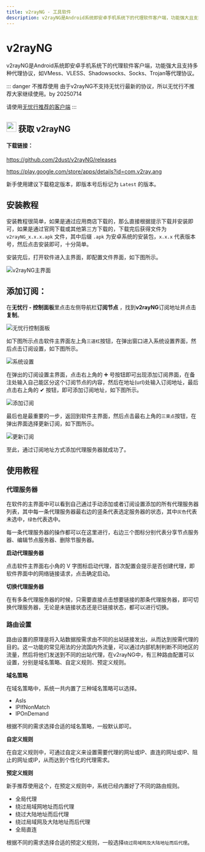 ```yaml
---
title: v2rayNG - 工具软件
description: v2rayNG是Android系统即安卓手机系统下的代理软件客户端，功能强大且支持多种代理协议，如VMess、VLESS、Shadowsocks、Socks、Trojan等代理协议。
---
```


# v2rayNG

v2rayNG是Android系统即安卓手机系统下的代理软件客户端，功能强大且支持多种代理协议，如VMess、VLESS、Shadowsocks、Socks、Trojan等代理协议。

::: danger 不推荐使用
由于v2rayNG不支持无忧行最新的协议，所以无忧行不推荐大家继续使用。by 20250714

请使用[无忧行推荐的客户端](/devices/pc-mobile#1关于应该使用什么客户端)
:::

## <img src="/Jego/images/image_spaces_2FtaiByLw8cj0IZKJTlaiM_2Fuploads_2Fr7lhxwWpINBib1IY4DuB_2Fimage_2.png" width="26" height="26" alt="v2rayNG图标"> 获取 v2rayNG

#### 下载链接：

[https://github.com/2dust/v2rayNG/releases ](https://github.com/2dust/v2rayNG/releases)

[https://play.google.com/store/apps/details?id=com.v2ray.ang ](https://play.google.com/store/apps/details?id=com.v2ray.ang)

新手使用建议下载稳定版本，即版本号后标记为 `Latest` 的版本。

## 安装教程

安装教程很简单，如果是通过应用商店下载的，那么直接根据提示下载并安装即可，如果是通过官网下载或其他第三方下载的，下载完后获得文件为 `v2rayNG_x.x.x.apk` 文件，其中后缀 `.apk` 为安卓系统的安装包，`x.x.x` 代表版本号，然后点击安装即可，十分简单。

安装完后，打开软件进入主界面，即配置文件界面，如下图所示。

<img src="/Jego/images/image_spaces_2FtaiByLw8cj0IZKJTlaiM_2Fuploads_2F7FunPj6PcfmBUFTM9uKV_2Fimage_3.png" alt="v2rayNG主界面">

## **添加订阅：**

在**无忧行 - 控制面板**里点击左侧导航栏**订阅节点** ，找到**v2rayNG**订阅地址并点击**复制**。

<img src="/Jego/images/image_spaces_2FtaiByLw8cj0IZKJTlaiM_2Fuploads_2FvcuzdBLdVvZgq9XT0TZy_2Fimage_1.png" alt="无忧行控制面板">

如下图所示点击软件主界面左上角`三道杠`按钮，在弹出窗口进入系统设置界面，然后点击订阅设置，如下图所示。

<img src="/Jego/images/image_spaces_2FtaiByLw8cj0IZKJTlaiM_2Fuploads_2FrnZkA6aiORpPAnFztckr_2Fimage_2.png" alt="系统设置">

在弹出的订阅设置主界面，点击右上角的 ➕ 号按钮即可出现添加订阅界面，在备注处输入自己能区分这个订阅节点的内容，然后在地址(url)处输入订阅地址，最后点击右上角的 ✔ 按钮，即可添加订阅地址，如下图所示。

<img src="/Jego/images/image_spaces_2FtaiByLw8cj0IZKJTlaiM_2Fuploads_2FTL4yXRVv0pQOONIhX9LK_2Fimage_3.png" alt="添加订阅">

最后也是最重要的一步，返回到软件主界面，然后点击最右上角的`三束点`按钮，在弹出界面选择更新订阅，如下图所示。

<img src="/Jego/images/image_spaces_2FtaiByLw8cj0IZKJTlaiM_2Fuploads_2FjOfYRUemiPtnmLfQCTEy_2Fimage_1.png" alt="更新订阅">

至此，通过订阅地址方式添加代理服务器就成功了。

## 使用教程

### 代理服务器

在软件的主界面中可以看到自己通过手动添加或者订阅设置添加的所有代理服务器列表，其中每一条代理服务器最右边的竖条代表选定服务器的状态，其中`灰色`代表未选中，`绿色`代表选中。

每一条代理服务器的操作都可以在这里进行，右边三个图标分别代表分享节点服务器、编辑节点服务器、删除节服务器。

**启动代理服务器**

点击软件主界面右小角的 V 字图标启动代理，首次配置会提示是否创建代理，即软件界面中的网络链接请求，点击确定启动。

**切换代理服务器**

在有多条代理服务器的时候，只需要直接点击想要链接的那条代理服务器，即可切换代理服务器，无论是未链接状态还是已链接状态，都可以进行切换。

### 路由设置

路由设置的原理是将入站数据按需求由不同的出站链接发出，从而达到按需代理的目的。这一功能的常见用法的分流国内外流量，可以通过内部机制判断不同地区的流量，然后将他们发送到不同的出站代理，在v2rayNG中，有三种路由配置可以设置，分别是域名策略、自定义规则、预定义规则。

**域名策略**

在域名策略中，系统一共内置了三种域名策略可以选择。

* Asls
* IPIfNonMatch
* IPOnDemand

根据不同的需求选择合适的域名策略，一般默认即可。

**自定义规则**

在自定义规则中，可通过自定义来设置需要代理的网址或IP、直连的网址或IP、阻止的网址或IP，从而达到个性化的代理需求。

**预定义规则**

新手推荐使用这个，在预定义规则中，系统已经内置好了不同的路由规则。

* 全局代理
* 绕过局域网地址而后代理
* 绕过大陆地址而后代理
* 绕过局域网及大陆地址而后代理
* 全局直连

根据不同的需求选择合适的预定义规则，一般选择`绕过局域网及大陆地址而后代理`。



